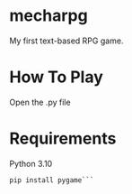 # mecharpg
My first text-based RPG game.
# How To Play
Open the .py file
# Requirements
Python 3.10
```Windows #
pip install pygame```
